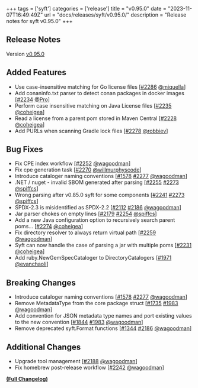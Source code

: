 +++
tags = ['syft']
categories = ['release']
title = "v0.95.0"
date = "2023-11-07T16:49:49Z"
url = "docs/releases/syft/v0.95.0/"
description = "Release notes for syft v0.95.0"
+++

## Release Notes

Version [v0.95.0](https://github.com/anchore/syft/releases/tag/v0.95.0)

## Added Features

- Use case-insensitive matching for Go license files [[#2286](https://github.com/anchore/syft/pull/2286) [@miquella](https://github.com/miquella)]
- Add conaninfo.txt parser to detect conan packages in docker images [[#2234](https://github.com/anchore/syft/pull/2234) [@Pro](https://github.com/Pro)]
- Perform case insensitive matching on Java License files [[#2235](https://github.com/anchore/syft/pull/2235) [@coheigea](https://github.com/coheigea)]
- Read a license from a parent pom stored in Maven Central [[#2228](https://github.com/anchore/syft/pull/2228) [@coheigea](https://github.com/coheigea)]
- Add PURLs when scanning Gradle lock files [[#2278](https://github.com/anchore/syft/pull/2278) [@robbiev](https://github.com/robbiev)]


## Bug Fixes

- Fix CPE index workflow [[#2252](https://github.com/anchore/syft/pull/2252) [@wagoodman](https://github.com/wagoodman)]
- Fix cpe generation task [[#2270](https://github.com/anchore/syft/pull/2270) [@willmurphyscode](https://github.com/willmurphyscode)]
- Introduce cataloger naming conventions [[#1578](https://github.com/anchore/syft/issues/1578) [#2277](https://github.com/anchore/syft/pull/2277) [@wagoodman](https://github.com/wagoodman)]
- .NET / nuget - invalid SBOM generated after parsing [[#2255](https://github.com/anchore/syft/issues/2255) [#2273](https://github.com/anchore/syft/pull/2273) [@spiffcs](https://github.com/spiffcs)]
- Wrong parsing after v0.85.0 syft for some components [[#2241](https://github.com/anchore/syft/issues/2241) [#2273](https://github.com/anchore/syft/pull/2273) [@spiffcs](https://github.com/spiffcs)]
- SPDX-2.3 is misidentified as SPDX-2.2 [[#2112](https://github.com/anchore/syft/issues/2112) [#2186](https://github.com/anchore/syft/pull/2186) [@wagoodman](https://github.com/wagoodman)]
- Jar parser chokes on empty lines [[#2179](https://github.com/anchore/syft/issues/2179) [#2254](https://github.com/anchore/syft/pull/2254) [@spiffcs](https://github.com/spiffcs)]
- Add a new Java configuration option to recursively search parent poms… [[#2274](https://github.com/anchore/syft/pull/2274) [@coheigea](https://github.com/coheigea)]
- Fix directory resolver to always return virtual path [[#2259](https://github.com/anchore/syft/pull/2259) [@wagoodman](https://github.com/wagoodman)]
- Syft can now handle the case of parsing a jar with multiple poms [[#2231](https://github.com/anchore/syft/pull/2231) [@coheigea](https://github.com/coheigea)]
- Add ruby.NewGemSpecCataloger to DirectoryCatalogers [[#1971](https://github.com/anchore/syft/pull/1971) [@evanchaoli](https://github.com/evanchaoli)]

## Breaking Changes

- Introduce cataloger naming conventions [[#1578](https://github.com/anchore/syft/issues/1578) [#2277](https://github.com/anchore/syft/pull/2277) [@wagoodman](https://github.com/wagoodman)]
- Remove MetadataType from the core package struct [[#1735](https://github.com/anchore/syft/issues/1735) [#1983](https://github.com/anchore/syft/pull/1983) [@wagoodman](https://github.com/wagoodman)]
- Add convention for JSON metadata type names and port existing values to the new convention [[#1844](https://github.com/anchore/syft/issues/1844) [#1983](https://github.com/anchore/syft/pull/1983) [@wagoodman](https://github.com/wagoodman)]
- Remove deprecated syft.Format functions [[#1344](https://github.com/anchore/syft/issues/1344) [#2186](https://github.com/anchore/syft/pull/2186) [@wagoodman](https://github.com/wagoodman)]

## Additional Changes

- Upgrade tool management [[#2188](https://github.com/anchore/syft/pull/2188) [@wagoodman](https://github.com/wagoodman)]
- Fix homebrew post-release workflow [[#2242](https://github.com/anchore/syft/pull/2242) [@wagoodman](https://github.com/wagoodman)]

**[(Full Changelog)](https://github.com/anchore/syft/compare/v0.94.0...v0.95.0)**
